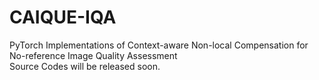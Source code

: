 # CAIQUE-IQA
PyTorch Implementations of Context-aware Non-local Compensation for No-reference Image Quality Assessment<br>
Source Codes will be released soon.
